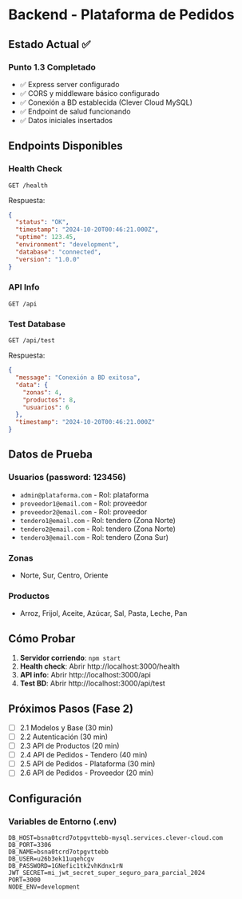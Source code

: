 # Backend - Plataforma de Pedidos

## Estado Actual ✅

### Punto 1.3 Completado
- ✅ Express server configurado
- ✅ CORS y middleware básico configurado
- ✅ Conexión a BD establecida (Clever Cloud MySQL)
- ✅ Endpoint de salud funcionando
- ✅ Datos iniciales insertados

## Endpoints Disponibles

### Health Check
```
GET /health
```
Respuesta:
```json
{
  "status": "OK",
  "timestamp": "2024-10-20T00:46:21.000Z",
  "uptime": 123.45,
  "environment": "development",
  "database": "connected",
  "version": "1.0.0"
}
```

### API Info
```
GET /api
```

### Test Database
```
GET /api/test
```
Respuesta:
```json
{
  "message": "Conexión a BD exitosa",
  "data": {
    "zonas": 4,
    "productos": 8,
    "usuarios": 6
  },
  "timestamp": "2024-10-20T00:46:21.000Z"
}
```

## Datos de Prueba

### Usuarios (password: 123456)
- `admin@plataforma.com` - Rol: plataforma
- `proveedor1@email.com` - Rol: proveedor
- `proveedor2@email.com` - Rol: proveedor  
- `tendero1@email.com` - Rol: tendero (Zona Norte)
- `tendero2@email.com` - Rol: tendero (Zona Norte)
- `tendero3@email.com` - Rol: tendero (Zona Sur)

### Zonas
- Norte, Sur, Centro, Oriente

### Productos
- Arroz, Frijol, Aceite, Azúcar, Sal, Pasta, Leche, Pan

## Cómo Probar

1. **Servidor corriendo**: `npm start`
2. **Health check**: Abrir http://localhost:3000/health
3. **API info**: Abrir http://localhost:3000/api
4. **Test BD**: Abrir http://localhost:3000/api/test

## Próximos Pasos (Fase 2)

- [ ] 2.1 Modelos y Base (30 min)
- [ ] 2.2 Autenticación (30 min)
- [ ] 2.3 API de Productos (20 min)
- [ ] 2.4 API de Pedidos - Tendero (40 min)
- [ ] 2.5 API de Pedidos - Plataforma (30 min)
- [ ] 2.6 API de Pedidos - Proveedor (20 min)

## Configuración

### Variables de Entorno (.env)
```
DB_HOST=bsna0tcrd7otpgvttebb-mysql.services.clever-cloud.com
DB_PORT=3306
DB_NAME=bsna0tcrd7otpgvttebb
DB_USER=u26b3ek11uqehcgv
DB_PASSWORD=1GNefic1tk2vhKdnx1rN
JWT_SECRET=mi_jwt_secret_super_seguro_para_parcial_2024
PORT=3000
NODE_ENV=development
```